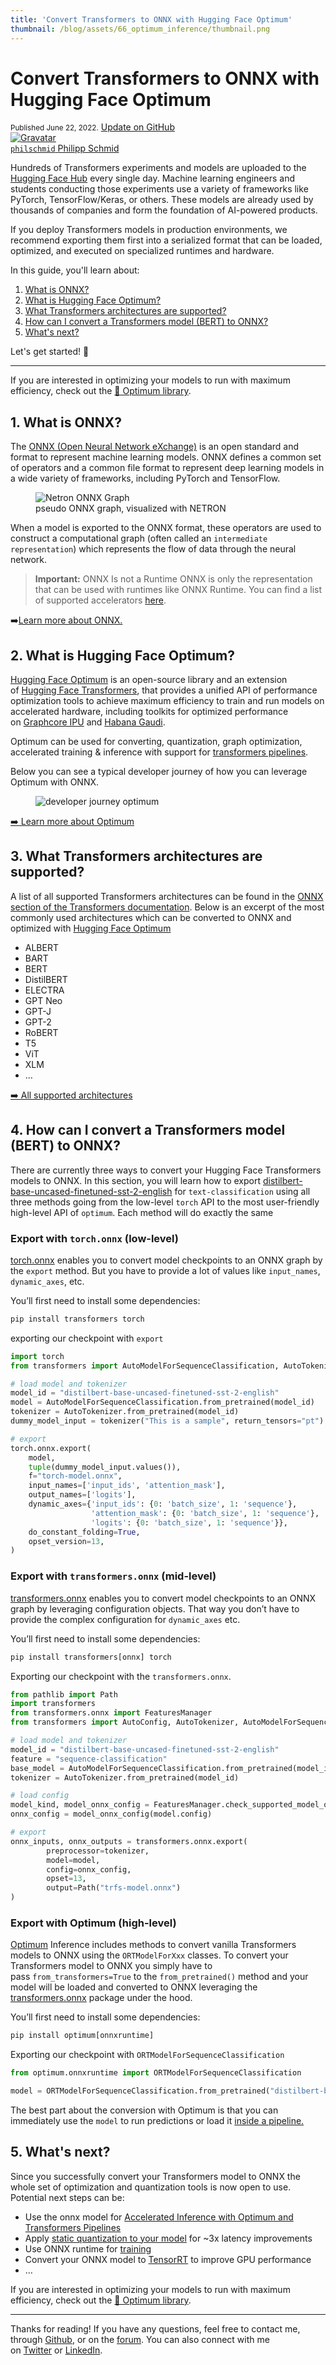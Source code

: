 ```yaml
---
title: 'Convert Transformers to ONNX with Hugging Face Optimum'
thumbnail: /blog/assets/66_optimum_inference/thumbnail.png
---
```


<h1>
   Convert Transformers to ONNX with Hugging Face Optimum
</h1>

<div class="blog-metadata">
    <small>Published June 22, 2022.</small>
    <a target="_blank" class="btn no-underline text-sm mb-5 font-sans" href="https://github.com/huggingface/blog/blob/main/convert-transformers-to-onnx.md">
        Update on GitHub
    </a>
</div>

<div class="author-card">
    <a href="/philschmid">
        <img class="avatar avatar-user" src="https://aeiljuispo.cloudimg.io/v7/https://s3.amazonaws.com/moonup/production/uploads/1613142338662-5ff5d596f244529b3ec0fb89.png?w=200&h=200&f=face" title="Gravatar">
        <div class="bfc">
            <code>philschmid</code>
            <span class="fullname">Philipp Schmid</span>
        </div>
    </a>
</div>

Hundreds of Transformers experiments and models are uploaded to the [Hugging Face Hub](https://huggingface.co/) every single day. Machine learning engineers and students conducting those experiments use a variety of frameworks like PyTorch, TensorFlow/Keras, or others. These models are already used by thousands of companies and form the foundation of AI-powered products.

If you deploy Transformers models in production environments, we recommend exporting them first into a serialized format that can be loaded, optimized, and executed on specialized runtimes and hardware.

In this guide, you'll learn about:
1. [What is ONNX?](#1-what-is-onnx)
2. [What is Hugging Face Optimum?](#2-what-is-hugging-face-optimum)
3. [What Transformers architectures are supported?](#3-what-transformers-architectures-are-supported)
4. [How can I convert a Transformers model (BERT) to ONNX?](#4-how-can-i-convert-a-transformers-model-bert-to-onnx)
5. [What's next?](#5-whats-next)

Let's get started! 🚀

---

If you are interested in optimizing your models to run with maximum efficiency, check out the [🤗 Optimum library](https://github.com/huggingface/optimum).

## 1. What is ONNX?

The [ONNX (Open Neural Network eXchange)](http://onnx.ai/) is an open standard and format to represent machine learning models. ONNX defines a common set of operators and a common file format to represent deep learning models in a wide variety of frameworks, including PyTorch and TensorFlow. 

<figure class="image table text-center m-0 w-full">
    <img src="assets/81_convert_transformers_to_onnx/graph.png" alt="Netron ONNX Graph"/>
    <figcaption>pseudo ONNX graph, visualized with NETRON</figcaption>
</figure>

When a model is exported to the ONNX format, these operators are used to construct a computational graph (often called an `intermediate representation`) which represents the flow of data through the neural network.

> **Important:** ONNX Is not a Runtime ONNX is only the representation that can be used with runtimes like ONNX Runtime. You can find a list of supported accelerators [here](https://onnx.ai/supported-tools.html#deployModel).
> 

➡️[Learn more about ONNX.](https://onnx.ai/about.html)

## 2. What is Hugging Face Optimum?

[Hugging Face Optimum](https://github.com/huggingface/optimum) is an open-source library and an extension of [Hugging Face Transformers](https://github.com/huggingface/transformers), that provides a unified API of performance optimization tools to achieve maximum efficiency to train and run models on accelerated hardware, including toolkits for optimized performance on [Graphcore IPU](https://github.com/huggingface/optimum-graphcore) and [Habana Gaudi](https://github.com/huggingface/optimum-habana). 

Optimum can be used for converting, quantization, graph optimization, accelerated training & inference with support for [transformers pipelines](https://huggingface.co/docs/transformers/main/en/main_classes/pipelines#pipelines).

Below you can see a typical developer journey of how you can leverage Optimum with ONNX.

<figure class="image table text-center m-0 w-full">
    <img src="assets/81_convert_transformers_to_onnx/user-journey.png" alt="developer journey optimum"/>
</figure>

[➡️ Learn more about Optimum](https://huggingface.co/blog/hardware-partners-program)

## 3. What Transformers architectures are supported?

A list of all supported Transformers architectures can be found in the [ONNX section of the Transformers documentation](https://huggingface.co/docs/transformers/serialization#onnx). Below is an excerpt of the most commonly used architectures which can be converted to ONNX and optimized with [Hugging Face Optimum](https://huggingface.co/docs/optimum/index) 

- ALBERT
- BART
- BERT
- DistilBERT
- ELECTRA
- GPT Neo
- GPT-J
- GPT-2
- RoBERT
- T5
- ViT
- XLM
- …

[➡️ All supported architectures](https://huggingface.co/docs/transformers/serialization#onnx)

## 4. How can I convert a Transformers model (BERT) to ONNX?

There are currently three ways to convert your Hugging Face Transformers models to ONNX. In this section, you will learn how to export [distilbert-base-uncased-finetuned-sst-2-english](https://huggingface.co/distilbert-base-uncased-finetuned-sst-2-english) for `text-classification` using all three methods going from the low-level `torch` API to the most user-friendly high-level API of `optimum`. Each method will do exactly the same

### Export with `torch.onnx` (low-level)

[torch.onnx](https://pytorch.org/docs/stable/onnx.html) enables you to convert model checkpoints to an ONNX graph by the `export` method. But you have to provide a lot of values like `input_names`, `dynamic_axes`, etc. 

You’ll first need to install some dependencies:

```python
pip install transformers torch
```

exporting our checkpoint with `export` 

```python
import torch
from transformers import AutoModelForSequenceClassification, AutoTokenizer

# load model and tokenizer
model_id = "distilbert-base-uncased-finetuned-sst-2-english"
model = AutoModelForSequenceClassification.from_pretrained(model_id)
tokenizer = AutoTokenizer.from_pretrained(model_id)
dummy_model_input = tokenizer("This is a sample", return_tensors="pt")

# export
torch.onnx.export(
    model, 
    tuple(dummy_model_input.values()),
    f="torch-model.onnx",  
    input_names=['input_ids', 'attention_mask'], 
    output_names=['logits'], 
    dynamic_axes={'input_ids': {0: 'batch_size', 1: 'sequence'}, 
                  'attention_mask': {0: 'batch_size', 1: 'sequence'}, 
                  'logits': {0: 'batch_size', 1: 'sequence'}}, 
    do_constant_folding=True, 
    opset_version=13, 
)
```

### Export with `transformers.onnx`  (mid-level)

[transformers.onnx](https://huggingface.co/docs/transformers/serialization#exporting-a-model-to-onnx) enables you to convert model checkpoints to an ONNX graph by leveraging configuration objects. That way you don’t have to provide the complex configuration for `dynamic_axes` etc.

You’ll first need to install some dependencies:

```python
pip install transformers[onnx] torch
```

Exporting our checkpoint with the `transformers.onnx`.

```python
from pathlib import Path
import transformers
from transformers.onnx import FeaturesManager
from transformers import AutoConfig, AutoTokenizer, AutoModelForSequenceClassification

# load model and tokenizer
model_id = "distilbert-base-uncased-finetuned-sst-2-english"
feature = "sequence-classification"
base_model = AutoModelForSequenceClassification.from_pretrained(model_id)
tokenizer = AutoTokenizer.from_pretrained(model_id)

# load config
model_kind, model_onnx_config = FeaturesManager.check_supported_model_or_raise(model, feature=feature)
onnx_config = model_onnx_config(model.config)

# export
onnx_inputs, onnx_outputs = transformers.onnx.export(
        preprocessor=tokenizer,
        model=model,
        config=onnx_config,
        opset=13,
        output=Path("trfs-model.onnx")
)
```

### Export with Optimum (high-level)

[Optimum](https://huggingface.co/docs/optimum/onnxruntime/modeling_ort#switching-from-transformers-to-optimum-inference) Inference includes methods to convert vanilla Transformers models to ONNX using the `ORTModelForXxx` classes. To convert your Transformers model to ONNX you simply have to pass `from_transformers=True` to the `from_pretrained()` method and your model will be loaded and converted to ONNX leveraging the [transformers.onnx](https://huggingface.co/docs/transformers/serialization#exporting-a-model-to-onnx) package under the hood.

You’ll first need to install some dependencies:

```python
pip install optimum[onnxruntime]
```

Exporting our checkpoint with `ORTModelForSequenceClassification`

```python
from optimum.onnxruntime import ORTModelForSequenceClassification

model = ORTModelForSequenceClassification.from_pretrained("distilbert-base-uncased-finetuned-sst-2-english",from_transformers=True)
```

The best part about the conversion with Optimum is that you can immediately use the `model` to run predictions or load it [inside a pipeline.](https://huggingface.co/docs/optimum/onnxruntime/modeling_ort#switching-from-transformers-to-optimum-inference)

## 5. What's next?

Since you successfully convert your Transformers model to ONNX the whole set of optimization and quantization tools is now open to use. Potential next steps can be:

- Use the onnx model for [Accelerated Inference with Optimum and Transformers Pipelines](https://huggingface.co/blog/optimum-inference)
- Apply [static quantization to your model](https://www.philschmid.de/static-quantization-optimum) for ~3x latency improvements
- Use ONNX runtime for [training](https://github.com/huggingface/optimum/tree/main/examples/onnxruntime/training)
- Convert your ONNX model to [TensorRT](https://docs.nvidia.com/deeplearning/tensorrt/api/python_api/) to improve GPU performance
- …

If you are interested in optimizing your models to run with maximum efficiency, check out the [🤗 Optimum library](https://github.com/huggingface/optimum).

---

Thanks for reading! If you have any questions, feel free to contact me, through [Github](https://github.com/huggingface/transformers), or on the [forum](https://discuss.huggingface.co/c/optimum/59). You can also connect with me on [Twitter](https://twitter.com/_philschmid) or [LinkedIn](https://www.linkedin.com/in/philipp-schmid-a6a2bb196/).
